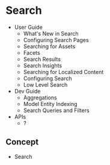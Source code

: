 # Search

* User Guide
  * What's New in Search
  * Configuring Search Pages
  * Searching for Assets
  * Facets
  * Search Results
  * Search Insights
  * Searching for Localized Content
  * Configuring Search
  * Low Level Search
* Dev Guide
  * Aggregations
  * Model Entity Indexing
  * Search Queries and Filters
* APIs
  * ?

## Concept

* Search
